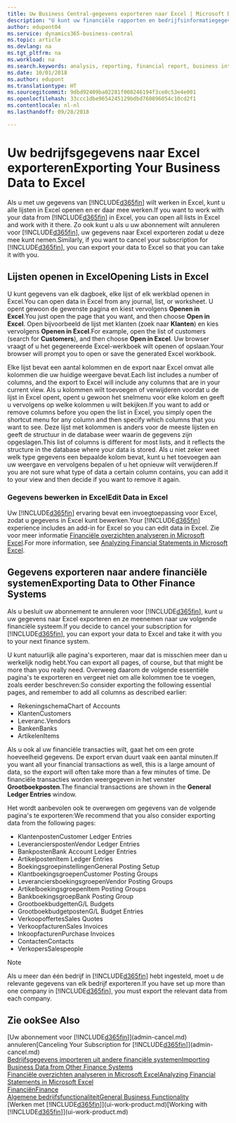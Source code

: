 ```yaml
---
title: Uw Business Central-gegevens exporteren naar Excel | Microsoft Docs
description: "U kunt uw financiële rapporten en bedrijfsinformatiegegevens uit Business Central exporteren naar Excel of uw gegevens in Excel openen."
author: edupont04
ms.service: dynamics365-business-central
ms.topic: article
ms.devlang: na
ms.tgt_pltfrm: na
ms.workload: na
ms.search.keywords: analysis, reporting, financial report, business intelligence, BI, Excel
ms.date: 10/01/2018
ms.author: edupont
ms.translationtype: HT
ms.sourcegitcommit: 9dbd92409ba02281f008246194f3ce0c53e4e001
ms.openlocfilehash: 33ccc1dbe9654245129bdbd760896054c10cd2f1
ms.contentlocale: nl-nl
ms.lasthandoff: 09/28/2018

---
```

# <a name="exporting-your-business-data-to-excel"></a><span data-ttu-id="1423c-103">Uw bedrijfsgegevens naar Excel exporteren</span><span class="sxs-lookup"><span data-stu-id="1423c-103">Exporting Your Business Data to Excel</span></span>
<span data-ttu-id="1423c-104">Als u met uw gegevens van [!INCLUDE[d365fin](includes/d365fin_md.md)] wilt werken in Excel, kunt u alle lijsten in Excel openen en er daar mee werken.</span><span class="sxs-lookup"><span data-stu-id="1423c-104">If you want to work with your data from [!INCLUDE[d365fin](includes/d365fin_md.md)] in Excel, you can open all lists in Excel and work with it there.</span></span> <span data-ttu-id="1423c-105">Zo ook kunt u als u uw abonnement wilt annuleren voor [!INCLUDE[d365fin](includes/d365fin_md.md)], uw gegevens naar Excel exporteren zodat u deze mee kunt nemen.</span><span class="sxs-lookup"><span data-stu-id="1423c-105">Similarly, if you want to cancel your subscription for [!INCLUDE[d365fin](includes/d365fin_md.md)], you can export your data to Excel so that you can take it with you.</span></span>

## <a name="opening-lists-in-excel"></a><span data-ttu-id="1423c-106">Lijsten openen in Excel</span><span class="sxs-lookup"><span data-stu-id="1423c-106">Opening Lists in Excel</span></span>
<span data-ttu-id="1423c-107">U kunt gegevens van elk dagboek, elke lijst of elk werkblad openen in Excel.</span><span class="sxs-lookup"><span data-stu-id="1423c-107">You can open data in Excel from any journal, list, or worksheet.</span></span> <span data-ttu-id="1423c-108">U opent gewoon de gewenste pagina en kiest vervolgens **Openen in Excel**.</span><span class="sxs-lookup"><span data-stu-id="1423c-108">You just open the page that you want, and then choose **Open in Excel**.</span></span> <span data-ttu-id="1423c-109">Open bijvoorbeeld de lijst met klanten (zoek naar **Klanten**) en kies vervolgens **Openen in Excel**.</span><span class="sxs-lookup"><span data-stu-id="1423c-109">For example, open the list of customers (search for **Customers**), and then choose **Open in Excel**.</span></span> <span data-ttu-id="1423c-110">Uw browser vraagt of u het gegenereerde Excel-werkboek wilt openen of opslaan.</span><span class="sxs-lookup"><span data-stu-id="1423c-110">Your browser will prompt you to open or save the generated Excel workbook.</span></span>  

<span data-ttu-id="1423c-111">Elke lijst bevat een aantal kolommen en de export naar Excel omvat alle kolommen die uw huidige weergave bevat.</span><span class="sxs-lookup"><span data-stu-id="1423c-111">Each list includes a number of columns, and the export to Excel will include any columns that are in your current view.</span></span> <span data-ttu-id="1423c-112">Als u kolommen wilt toevoegen of verwijderen voordat u de lijst in Excel opent, opent u gewoon het snelmenu voor elke kolom en geeft u vervolgens op welke kolommen u wilt bekijken.</span><span class="sxs-lookup"><span data-stu-id="1423c-112">If you want to add or remove columns before you open the list in Excel, you simply open the shortcut menu for any column and then specify which columns that you want to see.</span></span> <span data-ttu-id="1423c-113">Deze lijst met kolommen is anders voor de meeste lijsten en geeft de structuur in de database weer waarin de gegevens zijn opgeslagen.</span><span class="sxs-lookup"><span data-stu-id="1423c-113">This list of columns is different for most lists, and it reflects the structure in the database where your data is stored.</span></span> <span data-ttu-id="1423c-114">Als u niet zeker weet welk type gegevens een bepaalde kolom bevat, kunt u het toevoegen aan uw weergave en vervolgens bepalen of u het opnieuw wilt verwijderen.</span><span class="sxs-lookup"><span data-stu-id="1423c-114">If you are not sure what type of data a certain column contains, you can add it to your view and then decide if you want to remove it again.</span></span>  

### <a name="edit-data-in-excel"></a><span data-ttu-id="1423c-115">Gegevens bewerken in Excel</span><span class="sxs-lookup"><span data-stu-id="1423c-115">Edit Data in Excel</span></span>
<span data-ttu-id="1423c-116">Uw [!INCLUDE[d365fin](includes/d365fin_md.md)] ervaring bevat een invoegtoepassing voor Excel, zodat u gegevens in Excel kunt bewerken.</span><span class="sxs-lookup"><span data-stu-id="1423c-116">Your [!INCLUDE[d365fin](includes/d365fin_md.md)] experience includes an add-in for Excel so you can edit data in Excel.</span></span> <span data-ttu-id="1423c-117">Zie voor meer informatie [Financiële overzichten analyseren in Microsoft Excel](finance-analyze-excel.md).</span><span class="sxs-lookup"><span data-stu-id="1423c-117">For more information, see [Analyzing Financial Statements in Microsoft Excel](finance-analyze-excel.md).</span></span>  

## <a name="exporting-data-to-other-finance-systems"></a><span data-ttu-id="1423c-118">Gegevens exporteren naar andere financiële systemen</span><span class="sxs-lookup"><span data-stu-id="1423c-118">Exporting Data to Other Finance Systems</span></span>
<span data-ttu-id="1423c-119">Als u besluit uw abonnement te annuleren voor [!INCLUDE[d365fin](includes/d365fin_md.md)], kunt u uw gegevens naar Excel exporteren en ze meenemen naar uw volgende financiële systeem.</span><span class="sxs-lookup"><span data-stu-id="1423c-119">If you decide to cancel your subscription for [!INCLUDE[d365fin](includes/d365fin_md.md)], you can export your data to Excel and take it with you to your next finance system.</span></span>  

<span data-ttu-id="1423c-120">U kunt natuurlijk alle pagina's exporteren, maar dat is misschien meer dan u werkelijk nodig hebt.</span><span class="sxs-lookup"><span data-stu-id="1423c-120">You can export all pages, of course, but that might be more than you really need.</span></span> <span data-ttu-id="1423c-121">Overweeg daarom de volgende essentiële pagina's te exporteren en vergeet niet om alle kolommen toe te voegen, zoals eerder beschreven:</span><span class="sxs-lookup"><span data-stu-id="1423c-121">So consider exporting the following essential pages, and remember to add all columns as described earlier:</span></span>  

* <span data-ttu-id="1423c-122">Rekeningschema</span><span class="sxs-lookup"><span data-stu-id="1423c-122">Chart of Accounts</span></span>  
* <span data-ttu-id="1423c-123">Klanten</span><span class="sxs-lookup"><span data-stu-id="1423c-123">Customers</span></span>  
* <span data-ttu-id="1423c-124">Leveranc.</span><span class="sxs-lookup"><span data-stu-id="1423c-124">Vendors</span></span>  
* <span data-ttu-id="1423c-125">Banken</span><span class="sxs-lookup"><span data-stu-id="1423c-125">Banks</span></span>  
* <span data-ttu-id="1423c-126">Artikelen</span><span class="sxs-lookup"><span data-stu-id="1423c-126">Items</span></span>  

<span data-ttu-id="1423c-127">Als u ook al uw financiële transacties wilt, gaat het om een grote hoeveelheid gegevens. De export ervan duurt vaak een aantal minuten.</span><span class="sxs-lookup"><span data-stu-id="1423c-127">If you want all your financial transactions as well, this is a large amount of data, so the export will often take more than a few minutes of time.</span></span> <span data-ttu-id="1423c-128">De financiële transacties worden weergegeven in het venster **Grootboekposten**.</span><span class="sxs-lookup"><span data-stu-id="1423c-128">The financial transactions are shown in the **General Ledger Entries** window.</span></span>  

<span data-ttu-id="1423c-129">Het wordt aanbevolen ook te overwegen om gegevens van de volgende pagina's te exporteren:</span><span class="sxs-lookup"><span data-stu-id="1423c-129">We recommend that you also consider exporting data from the following pages:</span></span>  

* <span data-ttu-id="1423c-130">Klantenposten</span><span class="sxs-lookup"><span data-stu-id="1423c-130">Customer Ledger Entries</span></span>  
* <span data-ttu-id="1423c-131">Leveranciersposten</span><span class="sxs-lookup"><span data-stu-id="1423c-131">Vendor Ledger Entries</span></span>  
* <span data-ttu-id="1423c-132">Bankposten</span><span class="sxs-lookup"><span data-stu-id="1423c-132">Bank Account Ledger Entries</span></span>  
* <span data-ttu-id="1423c-133">Artikelposten</span><span class="sxs-lookup"><span data-stu-id="1423c-133">Item Ledger Entries</span></span>  
* <span data-ttu-id="1423c-134">Boekingsgroepinstellingen</span><span class="sxs-lookup"><span data-stu-id="1423c-134">General Posting Setup</span></span>  
* <span data-ttu-id="1423c-135">Klantboekingsgroepen</span><span class="sxs-lookup"><span data-stu-id="1423c-135">Customer Posting Groups</span></span>  
* <span data-ttu-id="1423c-136">Leveranciersboekingsgroepen</span><span class="sxs-lookup"><span data-stu-id="1423c-136">Vendor Posting Groups</span></span>  
* <span data-ttu-id="1423c-137">Artikelboekingsgroepen</span><span class="sxs-lookup"><span data-stu-id="1423c-137">Item Posting Groups</span></span>  
* <span data-ttu-id="1423c-138">Bankboekingsgroep</span><span class="sxs-lookup"><span data-stu-id="1423c-138">Bank Posting Group</span></span>  
* <span data-ttu-id="1423c-139">Grootboekbudgetten</span><span class="sxs-lookup"><span data-stu-id="1423c-139">G/L Budgets</span></span>  
* <span data-ttu-id="1423c-140">Grootboekbudgetposten</span><span class="sxs-lookup"><span data-stu-id="1423c-140">G/L Budget Entries</span></span>  
* <span data-ttu-id="1423c-141">Verkoopoffertes</span><span class="sxs-lookup"><span data-stu-id="1423c-141">Sales Quotes</span></span>  
* <span data-ttu-id="1423c-142">Verkoopfacturen</span><span class="sxs-lookup"><span data-stu-id="1423c-142">Sales Invoices</span></span>  
* <span data-ttu-id="1423c-143">Inkoopfacturen</span><span class="sxs-lookup"><span data-stu-id="1423c-143">Purchase Invoices</span></span>  
* <span data-ttu-id="1423c-144">Contacten</span><span class="sxs-lookup"><span data-stu-id="1423c-144">Contacts</span></span>  
* <span data-ttu-id="1423c-145">Verkopers</span><span class="sxs-lookup"><span data-stu-id="1423c-145">Salespeople</span></span>  

> [!NOTE]  
>   <span data-ttu-id="1423c-146">Als u meer dan één bedrijf in [!INCLUDE[d365fin](includes/d365fin_md.md)] hebt ingesteld, moet u de relevante gegevens van elk bedrijf exporteren.</span><span class="sxs-lookup"><span data-stu-id="1423c-146">If you have set up more than one company in [!INCLUDE[d365fin](includes/d365fin_md.md)], you must export the relevant data from each company.</span></span>

## <a name="see-also"></a><span data-ttu-id="1423c-147">Zie ook</span><span class="sxs-lookup"><span data-stu-id="1423c-147">See Also</span></span>
<span data-ttu-id="1423c-148">[Uw abonnement voor [!INCLUDE[d365fin](includes/d365fin_md.md)]](admin-cancel.md) annuleren</span><span class="sxs-lookup"><span data-stu-id="1423c-148">[Canceling Your Subscription for [!INCLUDE[d365fin](includes/d365fin_md.md)]](admin-cancel.md)</span></span>  
[<span data-ttu-id="1423c-149">Bedrijfsgegevens importeren uit andere financiële systemen</span><span class="sxs-lookup"><span data-stu-id="1423c-149">Importing Business Data from Other Finance Systems</span></span>](across-import-data-configuration-packages.md)  
[<span data-ttu-id="1423c-150">Financiële overzichten analyseren in Microsoft Excel</span><span class="sxs-lookup"><span data-stu-id="1423c-150">Analyzing Financial Statements in Microsoft Excel</span></span>](finance-analyze-excel.md)  
[<span data-ttu-id="1423c-151">Financiën</span><span class="sxs-lookup"><span data-stu-id="1423c-151">Finance</span></span>](finance.md)  
[<span data-ttu-id="1423c-152">Algemene bedrijfsfunctionaliteit</span><span class="sxs-lookup"><span data-stu-id="1423c-152">General Business Functionality</span></span>](ui-across-business-areas.md)  
<span data-ttu-id="1423c-153">[Werken met [!INCLUDE[d365fin](includes/d365fin_md.md)]](ui-work-product.md)</span><span class="sxs-lookup"><span data-stu-id="1423c-153">[Working with [!INCLUDE[d365fin](includes/d365fin_md.md)]](ui-work-product.md)</span></span>  

